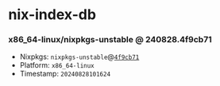 # nix-index-db
### x86_64-linux/nixpkgs-unstable @ 240828.4f9cb71
- Nixpkgs: `nixpkgs-unstable`@[`4f9cb71`](https://github.com/NixOS/nixpkgs/commit/4f9cb71da3ec4f76fd406a0d87a1db491eda6870)
- Platform: `x86_64-linux`
- Timestamp: `20240828101624`
